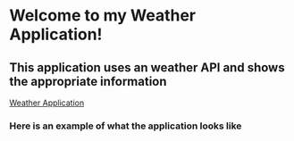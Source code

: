 # Welcome to my Weather Application!

## This application uses an weather API and shows the appropriate information

[Weather Application](https://james-gpu.github.io/Weather-Application/index.html)

### Here is an example of what the application looks like
